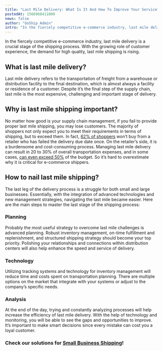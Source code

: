 ```yaml
---
title: "Last Mile Delivery: What Is It And How To Improve Your Service?"
postedAt: 1566968411000
news: false
author: "GoShip Admin"
intro: "In the fiercely competitive e-commerce industry, last mile delivery is a crucial stage of the shipping process. With the growing role of customer experience, the demand for high quality, last mile shipping is rising. \n\nWhat is last mile delivery?\n-\n\nLast mile delivery refers to the transportation of freight from a warehouse or distribution facility to the final destination, which is almost always a facility or residence of a customer. Despite it’s the final step of the supply chain, last mile is the most ex"
---
```

In the fiercely competitive e-commerce industry, last mile delivery is a crucial stage of the shipping process. With the growing role of customer experience, the demand for high quality, last mile shipping is rising.

What is last mile delivery?
---------------------------

Last mile delivery refers to the transportation of freight from a warehouse or distribution facility to the final destination, which is almost always a facility or residence of a customer. Despite it’s the final step of the supply chain, last mile is the most expensive, challenging and important stage of delivery.

Why is last mile shipping important?
------------------------------------

No matter how good is your supply chain management, if you fail to provide proper last mile shipping, you may lose customers. The majority of shoppers not only expect you to meet their requirements in terms of shipping, but to exceed them. In fact, [62% of shoppers](http://www.supplychain247.com/article/last_mile_e-commerce_delivery_success_starts_early) won’t buy from a retailer who has failed the delivery due date once. On the retailer’s side, it is a burdensome and cost-consuming process. Managing last mile delivery can result in 20 to 30% of overall transportation expenses, and in some cases, [can even exceed 50%](https://jungleworks.com/last-mile-delivery-keep-costs-down/) of the budget. So it’s hard to overestimate why it is critical for e-commerce shippers.

How to nail last mile shipping?
-------------------------------

The last leg of the delivery process is a struggle for both small and large businesses. Essentially, with the integration of advanced technologies and new management strategies, navigating the last mile became easier. Here are the main steps to master the last stage of the shipping process:

### Planning

Probably the most useful strategy to overcome last mile challenges is advanced planning. Robust inventory management, on-time fulfillment and replenishment, and structured shipping strategy should become your top priority. Polishing your relationships and connections within distribution centers will also help enhance the speed and service of delivery.

### Technology

Utilizing tracking systems and technology for inventory management will reduce time and costs spent on transportation planning. There are multiple options on the market that integrate with your systems or adjust to the company’s specific needs.

### Analysis

At the end of the day, trying and constantly analyzing processes will help increase the efficiency of last mile delivery. With the help of technology and monitoring, you will be able to see the gaps and opportunities to improve. It’s important to make smart decisions since every mistake can cost you a loyal customer.

### Check our solutions for [Small Business Shipping](https://www.goship.com/shipping-services/ltl-shipping-for-retail-logistics/)!
